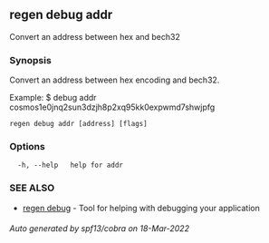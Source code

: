## regen debug addr

Convert an address between hex and bech32

### Synopsis

Convert an address between hex encoding and bech32.

Example:
$ <appd> debug addr cosmos1e0jnq2sun3dzjh8p2xq95kk0expwmd7shwjpfg
			

```
regen debug addr [address] [flags]
```

### Options

```
  -h, --help   help for addr
```

### SEE ALSO

* [regen debug](regen_debug.md)	 - Tool for helping with debugging your application

###### Auto generated by spf13/cobra on 18-Mar-2022
